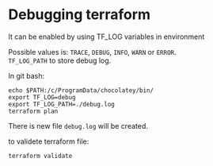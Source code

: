 # Debugging terraform

It can be enabled by using TF_LOG variables in environment

Possible values is: `TRACE`, `DEBUG`, `INFO`, `WARN` or `ERROR`.   
`TF_LOG_PATH` to store debug log.

In git bash:

```
echo $PATH:/c/ProgramData/chocolatey/bin/
export TF_LOG=debug
export TF_LOG_PATH=./debug.log
terraform plan
```

There is new file `debug.log` will be created.

to validete terraform file:

```terraform validate```